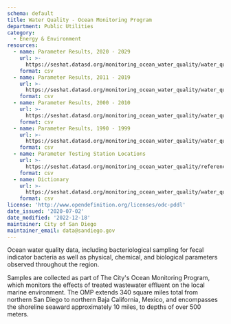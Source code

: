 ```yaml
---
schema: default
title: Water Quality - Ocean Monitoring Program
department: Public Utilities
category:
  - Energy & Environment
resources:
  - name: Parameter Results, 2020 - 2029
    url: >-
      https://seshat.datasd.org/monitoring_ocean_water_quality/water_quality_2020_2029_datasd.csv
    format: csv
  - name: Parameter Results, 2011 - 2019
    url: >-
      https://seshat.datasd.org/monitoring_ocean_water_quality/water_quality_2011_2019_datasd.csv
    format: csv
  - name: Parameter Results, 2000 - 2010
    url: >-
      https://seshat.datasd.org/monitoring_ocean_water_quality/water_quality_2000_2010_datasd.csv
    format: csv
  - name: Parameter Results, 1990 - 1999
    url: >-
      https://seshat.datasd.org/monitoring_ocean_water_quality/water_quality_1990_1999_datasd.csv
    format: csv
  - name: Parameter Testing Station Locations
    url: >-
      https://seshat.datasd.org/monitoring_ocean_water_quality/reference_stations_water_quality.csv
    format: csv
  - name: Dictionary
    url: >-
      https://seshat.datasd.org/monitoring_ocean_water_quality/water_quality_dictionary_datasd.csv
    format: csv
license: 'http://www.opendefinition.org/licenses/odc-pddl'
date_issued: '2020-07-02'
date_modified: '2022-12-18'
maintainer: City of San Diego
maintainer_email: data@sandiego.gov
---
```

Ocean water quality data, including bacteriological sampling for fecal indicator bacteria as well as physical, chemical, and biological parameters observed throughout the region.
<!--more-->
Samples are collected as part of The City's Ocean Monitoring Program, which monitors the effects of treated wastewater effluent on the local marine environment. The OMP extends 340 square miles total from northern San Diego to northern Baja California, Mexico, and encompasses the shoreline seaward approximately 10 miles, to depths of over 500 meters.
